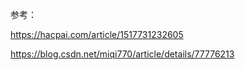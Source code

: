 参考：

https://hacpai.com/article/1517731232605

https://blog.csdn.net/miqi770/article/details/77776213



